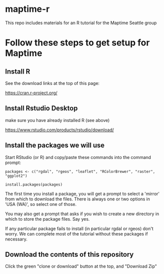 # maptime-r
This repo includes materials for an R tutorial for the Maptime Seattle group

# Follow these steps to get setup for Maptime
## Install R
See the download links at the top of this page:

https://cran.r-project.org/

## Install Rstudio Desktop
make sure you have already installed R (see above)

https://www.rstudio.com/products/rstudio/download/

## Install the packages we will use
Start RStudio (or R) and copy/paste these commands into the command prompt:

`packages <- c("rgdal", "rgeos", "leaflet", "RColorBrewer", "raster", "ggplot2")`

`install.packages(packages)`

The first time you install a package, you will get a prompt to select a 'mirror' from which to download the files.
There is always one or two options in 'USA (WA)', so select one of those.

You may also get a prompt that asks if you wish to create a new directory in which to store the package files. Say yes.

If any particular package fails to install (in particular rgdal or rgeos) don't worry. 
We can complete most of the tutorial without these packages if necessary.

## Download the contents of this repository 
Click the green "clone or download" button at the top, and "Download Zip"
